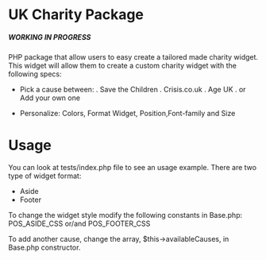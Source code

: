 # UK Charity Package

##### WORKING IN PROGRESS #####

PHP package that allow users to easy create a tailored made charity widget.
This widget will allow them to create a custom charity widget with the following specs:


- Pick a cause between:
    . Save the Children
    . Crisis.co.uk
    . Age UK
    . or Add your own one

- Personalize: Colors, Format Widget, Position,Font-family and Size



# Usage
You can look at tests/index.php file to see an usage example.
There are two type of widget format:
    <ul>
        <li>Aside</li>
        <li>Footer</li>
    </ul>

To change the widget style modify the following constants in Base.php:
POS_ASIDE_CSS or/and POS_FOOTER_CSS


To add another cause, change the array, $this->availableCauses, in Base.php constructor.
 